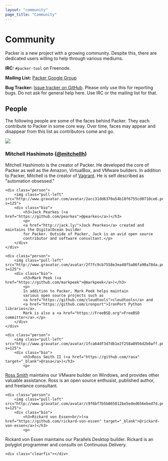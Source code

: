 ```yaml
---
layout: "community"
page_title: "Community"
---
```


# Community

Packer is a new project with a growing community. Despite this, there are
dedicated users willing to help through various mediums.

**IRC:**&nbsp;`#packer-tool` on Freenode.

**Mailing List:**&nbsp;[Packer Google Group](http://groups.google.com/group/packer-tool)

**Bug Tracker:**&nbsp;[Issue tracker on GitHub](https://github.com/mitchellh/packer/issues).
Please only use this for reporting bugs. Do not ask for general help here. Use IRC
or the mailing list for that.

## People

The following people are some of the faces behind Packer. They each contribute
to Packer in some core way. Over time, faces may appear and disappear from this
list as contributors come and go.

<div class="people">
	<div class="person">
		<img class="pull-left" src="http://www.gravatar.com/avatar/54079122b67de9677c1f93933ce8b63a.png?s=125">
		<div class="bio">
			<h3>Mitchell Hashimoto (<a href="https://github.com/mitchellh">@mitchellh</a>)</h3>
			<p>
			Mitchell Hashimoto is the creator of Packer. He developed the
			core of Packer as well as the Amazon, VirtualBox, and VMware
			builders. In addition to Packer, Mitchell is the creator of
			<a href="http://www.vagrantup.com">Vagrant</a>. He is self
			described as "automation obsessed."
			</p>
		</div>
	</div>

	<div class="person">
		<img class="pull-left" src="http://www.gravatar.com/avatar/2acc31dd6370a54b18f6755cd0710ce6.png?s=125">
		<div class="bio">
			<h3>Jack Pearkes (<a href="https://github.com/pearkes">@pearkes</a>)</h3>
			<p>
			<a href="http://jack.ly/">Jack Pearkes</a> created and maintains the DigitalOcean builder
			for Packer. Outside of Packer, Jack is an avid open source
			contributor and software consultant.</p>
		</div>
	</div>

	<div class="person">
		<img class="pull-left" src="http://www.gravatar.com/avatar/2f7fc9cb7558e3ea48f5a86fa90a78da.png?s=125">
		<div class="bio">
			<h3>Mark Peek (<a href="https://github.com/markpeek">@markpeek</a>)</h3>
			<p>
			In addition to Packer, Mark Peek helps maintain
			various open source projects such as
			<a href="https://github.com/cloudtools">cloudtools</a> and
			<a href="https://github.com/ironport">IronPort Python libraries</a>.
			Mark is also a <a href="https://FreeBSD.org">FreeBSD committer</a>.</p>
		</div>
	</div>

	<div class="person">
		<img class="pull-left" src="http://www.gravatar.com/avatar/1fca64df3d7db1e2f258a8956d2b0aff.png?s=125">
		<div class="bio">
			<h3>Ross Smith II (<a href="https://github.com/rasa" target="_blank">@rasa</a>)</h3>
			<p>
<a href="http://smithii.com/" target="_blank">Ross Smith</a> maintains our VMware builder on Windows, and provides other valuable assistance.
Ross is an open source enthusist, published author, and freelance consultant.</p>
		</div>
	</div>

	<div class="person">
		<img class="pull-left" src="http://www.gravatar.com/avatar/c9f6bf7b5b865012be5eded656ebed7d.png?s=125">
		<div class="bio">
			<h3>Rickard von Essen<br/>(<a href="https://github.com/rickard-von-essen" target="_blank">@rickard-von-essen</a>)</h3>
			<p>
Rickard von Essen maintains our Parallels Desktop builder. Rickard is an polyglot programmer and consults on Continuous Delivery.</p>
		</div>
	</div>

	<div class="clearfix"></div>
</div>

